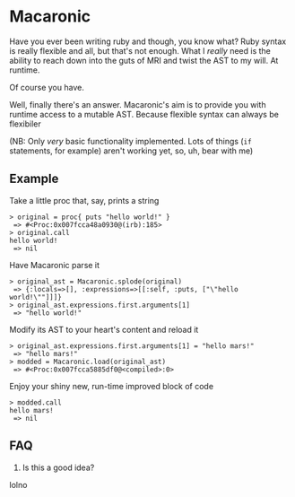 # Macaronic

Have you ever been writing ruby and though, you know what? Ruby syntax is really flexible and all, but that's not enough. What I *really* need is the ability to reach down into the guts of MRI and twist the AST to my will. At runtime.

Of course you have. 

Well, finally there's an answer. Macaronic's aim is to provide you with runtime access to a mutable AST. Because flexible syntax can always be flexibiler

(NB: Only *very* basic functionality implemented. Lots of things (`if` statements, for example) aren't working yet, so, uh, bear with me)

## Example

Take a little proc that, say, prints a string
```
> original = proc{ puts "hello world!" }
 => #<Proc:0x007fcca48a0930@(irb):185> 
> original.call
hello world!
 => nil 
```

Have Macaronic parse it
```
> original_ast = Macaronic.splode(original)
 => {:locals=>[], :expressions=>[[:self, :puts, ["\"hello world!\""]]]} 
> original_ast.expressions.first.arguments[1]
 => "hello world!" 
```

Modify its AST to your heart's content and reload it
```
> original_ast.expressions.first.arguments[1] = "hello mars!"
 => "hello mars!" 
> modded = Macaronic.load(original_ast)
 => #<Proc:0x007fcca5885df0@<compiled>:0> 
```

Enjoy your shiny new, run-time improved block of code
```
> modded.call
hello mars!
 => nil 
```

## FAQ

1. Is this a good idea?

lolno
